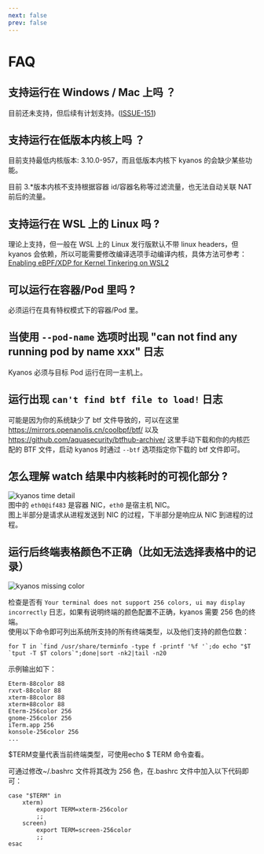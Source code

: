 ```yaml
---
next: false
prev: false
---
```


# FAQ

## 支持运行在 Windows / Mac 上吗 ？

目前还未支持，但后续有计划支持。([ISSUE-151](https://github.com/hengyoush/kyanos/issues/151))

## 支持运行在低版本内核上吗 ？

目前支持最低内核版本: 3.10.0-957，而且低版本内核下 kyanos 的会缺少某些功能。

目前 3.\*版本内核不支持根据容器 id/容器名称等过滤流量，也无法自动关联 NAT 前后的流量。

## 支持运行在 WSL 上的 Linux 吗 ?

理论上支持，但一般在 WSL 上的 Linux 发行版默认不带 linux
headers，但 kyanos 会依赖，所以可能需要修改编译选项手动编译内核，具体方法可参考：[Enabling eBPF/XDP for Kernel Tinkering on WSL2](https://dev.to/wiresurfer/unleash-the-forbidden-enabling-ebpfxdp-for-kernel-tinkering-on-wsl2-43fj)

## 可以运行在容器/Pod 里吗 ?

必须运行在具有特权模式下的容器/Pod 里。

## 当使用 `--pod-name` 选项时出现 "can not find any running pod by name xxx" 日志

Kyanos 必须与目标 Pod 运行在同一主机上。

## 运行出现 `can't find btf file to load!` 日志

可能是因为你的系统缺少了 btf 文件导致的，可以在这里
https://mirrors.openanolis.cn/coolbpf/btf/ 以及
https://github.com/aquasecurity/btfhub-archive/
这里手动下载和你的内核匹配的 BTF 文件，启动 kyanos 时通过 `--btf`
选项指定你下载的 btf 文件即可。

## 怎么理解 watch 结果中内核耗时的可视化部分 ?

![kyanos time detail](/timedetail.jpg)  
图中的 `eth0@if483` 是容器 NIC，`eth0` 是宿主机 NIC。  
图上半部分是请求从进程发送到 NIC 的过程，下半部分是响应从 NIC 到进程的过程。

## 运行后终端表格颜色不正确（比如无法选择表格中的记录）

![kyanos missing color](/missing-color.png)

检查是否有
`Your terminal does not support 256 colors, ui may display incorrectly`
日志，如果有说明终端的颜色配置不正确，kyanos 需要 256 色的终端。  
使用以下命令即可列出系统所支持的所有终端类型，以及他们支持的颜色位数：

```shell
for T in `find /usr/share/terminfo -type f -printf '%f '`;do echo "$T `tput -T $T colors`";done|sort -nk2|tail -n20
```

示例输出如下：

```shell
Eterm-88color 88
rxvt-88color 88
xterm-88color 88
xterm+88color 88
Eterm-256color 256
gnome-256color 256
iTerm.app 256
konsole-256color 256
...
```

$TERM变量代表当前终端类型，可使用echo $ TERM 命令查看。

可通过修改~/.bashrc 文件将其改为 256 色，在.bashrc 文件中加入以下代码即可：

```shell
case "$TERM" in
    xterm)
        export TERM=xterm-256color
        ;;
    screen)
        export TERM=screen-256color
        ;;
esac
```
